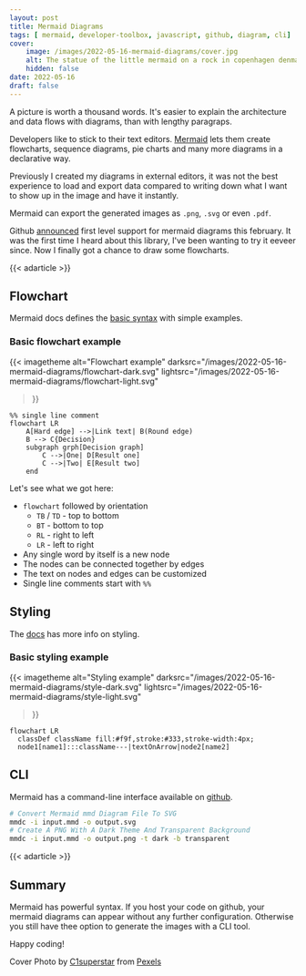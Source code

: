 ```yaml
---
layout: post
title: Mermaid Diagrams
tags: [ mermaid, developer-toolbox, javascript, github, diagram, cli]
cover: 
    image: /images/2022-05-16-mermaid-diagrams/cover.jpg
    alt: The statue of the little mermaid on a rock in copenhagen denmark
    hidden: false
date: 2022-05-16
draft: false
---
```


A picture is worth a thousand words. It's easier to explain the architecture and data flows with diagrams, than with lengthy paragraps.

Developers like to stick to their text editors.
[Mermaid](https://mermaid-js.github.io/mermaid/) lets them create flowcharts, sequence diagrams, pie charts and many more diagrams in a declarative way.

<!--more-->

Previously I created my diagrams in external editors, it was not the best experience to load and export data
compared to writing down what I want to show up in the image and have it instantly.

Mermaid can export the generated images as `.png`, `.svg` or even `.pdf`.

Github [announced](https://github.blog/2022-02-14-include-diagrams-markdown-files-mermaid/) first level support for mermaid diagrams this february.
It was the first time I heard about this library,
I've been wanting to try it eeveer since.
Now I finally got a chance to draw some flowcharts.

{{< adarticle >}}

## Flowchart

Mermaid docs defines the [basic syntax](https://mermaid-js.github.io/mermaid/#/./flowchart?id=flowcharts-basic-syntax) with simple examples.

### Basic flowchart example

{{< imagetheme
    alt="Flowchart example"
    darksrc="/images/2022-05-16-mermaid-diagrams/flowchart-dark.svg"
    lightsrc="/images/2022-05-16-mermaid-diagrams/flowchart-light.svg"
>}}

```mermaid
%% single line comment
flowchart LR
    A[Hard edge] -->|Link text| B(Round edge)
    B --> C{Decision}
    subgraph grph[Decision graph]
        C -->|One| D[Result one]
        C -->|Two| E[Result two]
    end
```

Let's see what we got here:

- `flowchart` followed by orientation
  - `TB` / `TD` - top to bottom
  - `BT` - bottom to top
  - `RL` - right to left
  - `LR` - left to right
- Any single word by itself is a new node
- The nodes can be connected together by edges
- The text on nodes and edges can be customized
- Single line comments start with `%%`

## Styling

The [docs](https://mermaid-js.github.io/mermaid/#/flowchart?id=styling-and-classes) has more info on styling.

### Basic styling example

{{< imagetheme
    alt="Styling example"
    darksrc="/images/2022-05-16-mermaid-diagrams/style-dark.svg"
    lightsrc="/images/2022-05-16-mermaid-diagrams/style-light.svg"
>}}

```mermaid
flowchart LR
  classDef className fill:#f9f,stroke:#333,stroke-width:4px;
  node1[name1]:::className---|textOnArrow|node2[name2]
```

## CLI

Mermaid has a command-line interface available on [github](https://github.com/mermaid-js/mermaid-cli).

```bash
# Convert Mermaid mmd Diagram File To SVG
mmdc -i input.mmd -o output.svg
# Create A PNG With A Dark Theme And Transparent Background
mmdc -i input.mmd -o output.png -t dark -b transparent
```

{{< adarticle >}}

## Summary

Mermaid has powerful syntax.
If you host your code on github, your mermaid diagrams can appear without any further configuration.
Otherwise you still have thee option to generate the images with a CLI tool.

Happy coding!

Cover Photo by [C1superstar](https://www.pexels.com/@c1superstar-24564633/) from [Pexels](https://www.pexels.com/photo/the-statue-of-the-little-mermaid-on-a-rock-in-copenhagen-denmark-7874460/)
